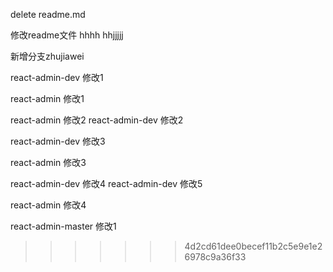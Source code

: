 delete readme.md

修改readme文件
hhhh
hhjjjjj

新增分支zhujiawei



react-admin-dev 修改1

react-admin 修改1

react-admin 修改2
react-admin-dev 修改2


react-admin-dev 修改3

react-admin 修改3

react-admin-dev 修改4
react-admin-dev 修改5


react-admin 修改4

react-admin-master 修改1

>>>>>>> 4d2cd61dee0becef11b2c5e9e1e26978c9a36f33
